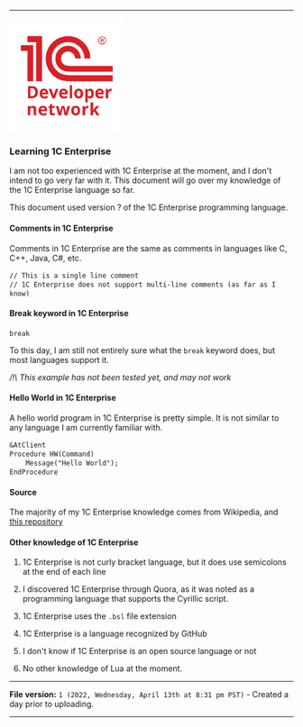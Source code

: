 
***

![/1C_Developer_Network.png](/1C_Developer_Network.png)

### Learning 1C Enterprise

I am not too experienced with 1C Enterprise at the moment, and I don't intend to go very far with it. This document will go over my knowledge of the 1C Enterprise language so far.

This document used version ? of the 1C Enterprise programming language.

#### Comments in 1C Enterprise

Comments in 1C Enterprise are the same as comments in languages like C, C++, Java, C#, etc.

```1c-enterprise
// This is a single line comment
// 1C Enterprise does not support multi-line comments (as far as I know)
```

#### Break keyword in 1C Enterprise

```1c-enterprise
break
```

To this day, I am still not entirely sure what the `break` keyword does, but most languages support it.

_/!\ This example has not been tested yet, and may not work_

#### Hello World in 1C Enterprise

A hello world program in 1C Enterprise is pretty simple. It is not similar to any language I am currently familiar with.

```1c-enterprise
&AtClient
Procedure HW(Command)
	Message("Hello World");	
EndProcedure
```

#### Source

The majority of my 1C Enterprise knowledge comes from Wikipedia, and [this repository](https://github.com/leachim6/hello-world)

#### Other knowledge of 1C Enterprise

1. 1C Enterprise is not curly bracket language, but it does use semicolons at the end of each line

2. I discovered 1C Enterprise through Quora, as it was noted as a programming language that supports the Cyrillic script.

3. 1C Enterprise uses the `.bsl` file extension

4. 1C Enterprise is a language recognized by GitHub

5. I don't know if 1C Enterprise is an open source language or not

6. No other knowledge of Lua at the moment.

***

**File version:** `1 (2022, Wednesday, April 13th at 8:31 pm PST)` - Created a day prior to uploading.

***
